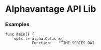 # Alphavantage API Lib

### Examples

```
func main() {
	opts := alpha.Options{
			Function:   "TIME_SERIES_DAI